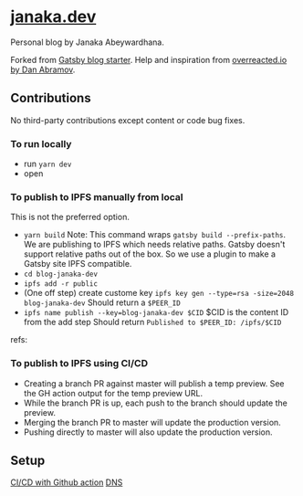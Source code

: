 # [janaka.dev](janaka.dev)

Personal blog by Janaka Abeywardhana.

Forked from [Gatsby blog starter](https://github.com/gatsbyjs/gatsby-starter-blog).
Help and inspiration from [overreacted.io by Dan Abramov](https://github.com/gaearon/overreacted.io).

## Contributions

No third-party contributions except content or code bug fixes.

### To run locally

- run `yarn dev`
- open [](https://localhost:8000)

### To publish to IPFS manually from local

This is not the preferred option.

- `yarn build`
  Note: This command wraps `gatsby build --prefix-paths`. We are publishing to IPFS which needs relative paths. Gatsby doesn't support relative paths out of the box. So we use a plugin to make a Gatsby site IPFS compatible.
- `cd blog-janaka-dev`
- `ipfs add -r public`
- (One off step) create custome key `ipfs key gen --type=rsa -size=2048 blog-janaka-dev`
  Should return a `$PEER_ID`
- `ipfs name publish --key=blog-janaka-dev $CID` $CID is the content ID from the add step
  Should return `Published to $PEER_ID: /ipfs/$CID`

refs: [](https://docs-beta.ipfs.io/how-to/host-single-page-site/#create-your-site)

### To publish to IPFS using CI/CD

- Creating a branch PR against master will publish a temp preview. See the GH action output for the temp preview URL.
- While the branch PR is up, each push to the branch should update the preview.
- Merging the branch PR to master will update the production version.
- Pushing directly to master will also update the production version.

## Setup

[CI/CD with Github action](./docs/ci-cd-setup.md)
[DNS](./docs/dns-setup.md)